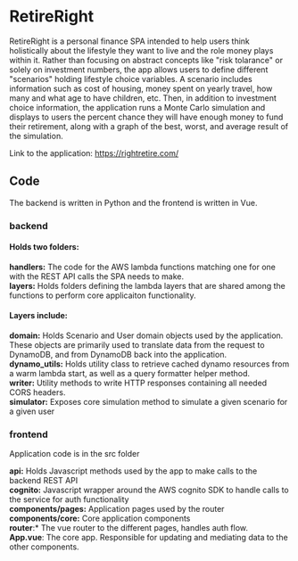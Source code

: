 # RetireRight
RetireRight is a personal finance SPA intended to help users think holistically about the lifestyle they want to live and the role money plays within it.
Rather than focusing on abstract concepts like "risk tolarance" or solely on investment numbers, the app allows users to define different "scenarios" 
holding lifestyle choice variables. A scenario includes information such as cost of housing, money spent on yearly travel, how many and what
age to have children, etc. Then, in addition to investment choice information, the application runs a Monte Carlo simulation and displays to users the 
percent chance they will have enough money to fund their retirement, along with a graph of the best, worst, and average result of the simulation.

Link to the application: https://rightretire.com/

## Code
The backend is written in Python and the frontend is written in Vue.

### backend
#### Holds two folders:
**handlers:** The code for the AWS lambda functions matching one for one with the REST API calls the SPA needs to make. <br>
**layers:** Holds folders defining the lambda layers that are shared among the functions to perform core applicaiton functionality. <br>

#### Layers include:
**domain:** Holds Scenario and User domain objects used by the application. These objects are primarily used to translate data from the request to DynamoDB, and from DynamoDB back into the application. <br>
**dynamo_utils:** Holds utility class to retrieve cached dynamo resources from a warm lambda start, as well as a query formatter helper method. <br>
**writer:** Utility methods to write HTTP responses containing all needed CORS headers. <br>
**simulator:** Exposes core simulation method to simulate a given scenario for a given user <br>

### frontend
Application code is in the src folder

**api:** Holds Javascript methods used by the app to make calls to the backend REST API <br>
**cognito:** Javascript wrapper around the AWS cognito SDK to handle calls to the service for auth functionality <br>
**components/pages:** Application pages used by the router <br>
**components/core:** Core application components <br>
**router**:* The vue router to the different pages, handles auth flow. <br>
**App.vue**: The core app. Responsible for updating and mediating data to the other components. <br>


